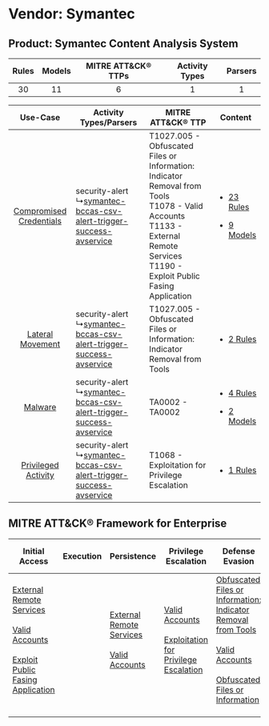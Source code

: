 Vendor: Symantec
================
Product: Symantec Content Analysis System
-----------------------------------------
| Rules | Models | MITRE ATT&CK® TTPs | Activity Types | Parsers |
|:-----:|:------:|:------------------:|:--------------:|:-------:|
|  30   |   11   |         6          |       1        |    1    |

|    Use-Case    | Activity Types/Parsers    | MITRE ATT&CK® TTP    | Content    |
|:----:| ---- | ---- | ---- |
| [Compromised Credentials](../../../UseCases/uc_compromised_credentials.md) |  security-alert<br> ↳[symantec-bccas-csv-alert-trigger-success-avservice](Ps/pC_symantecbccascsvalerttriggersuccessavservice.md)<br> | T1027.005 - Obfuscated Files or Information: Indicator Removal from Tools<br>T1078 - Valid Accounts<br>T1133 - External Remote Services<br>T1190 - Exploit Public Fasing Application<br> | [<ul><li>23 Rules</li></ul><ul><li>9 Models</li></ul>](RM/r_m_symantec_symantec_content_analysis_system_Compromised_Credentials.md) |
|        [Lateral Movement](../../../UseCases/uc_lateral_movement.md)        |  security-alert<br> ↳[symantec-bccas-csv-alert-trigger-success-avservice](Ps/pC_symantecbccascsvalerttriggersuccessavservice.md)<br> | T1027.005 - Obfuscated Files or Information: Indicator Removal from Tools<br>    | [<ul><li>2 Rules</li></ul>](RM/r_m_symantec_symantec_content_analysis_system_Lateral_Movement.md)    |
|    [Malware](../../../UseCases/uc_malware.md)    |  security-alert<br> ↳[symantec-bccas-csv-alert-trigger-success-avservice](Ps/pC_symantecbccascsvalerttriggersuccessavservice.md)<br> | TA0002 - TA0002<br>    | [<ul><li>4 Rules</li></ul><ul><li>2 Models</li></ul>](RM/r_m_symantec_symantec_content_analysis_system_Malware.md)    |
|     [Privileged Activity](../../../UseCases/uc_privileged_activity.md)     |  security-alert<br> ↳[symantec-bccas-csv-alert-trigger-success-avservice](Ps/pC_symantecbccascsvalerttriggersuccessavservice.md)<br> | T1068 - Exploitation for Privilege Escalation<br>    | [<ul><li>1 Rules</li></ul>](RM/r_m_symantec_symantec_content_analysis_system_Privileged_Activity.md)    |

MITRE ATT&CK® Framework for Enterprise
--------------------------------------
| Initial Access                                                                                                                                                                                                                         | Execution | Persistence                                                                                                                                      | Privilege Escalation                                                                                                                                          | Defense Evasion                                                                                                                                                                                                                                                               | Credential Access | Discovery | Lateral Movement | Collection | Command and Control | Exfiltration | Impact |
| -------------------------------------------------------------------------------------------------------------------------------------------------------------------------------------------------------------------------------------- | --------- | ------------------------------------------------------------------------------------------------------------------------------------------------ | ------------------------------------------------------------------------------------------------------------------------------------------------------------- | ----------------------------------------------------------------------------------------------------------------------------------------------------------------------------------------------------------------------------------------------------------------------------- | ----------------- | --------- | ---------------- | ---------- | ------------------- | ------------ | ------ |
| [External Remote Services](https://attack.mitre.org/techniques/T1133)<br><br>[Valid Accounts](https://attack.mitre.org/techniques/T1078)<br><br>[Exploit Public Fasing Application](https://attack.mitre.org/techniques/T1190)<br><br> |           | [External Remote Services](https://attack.mitre.org/techniques/T1133)<br><br>[Valid Accounts](https://attack.mitre.org/techniques/T1078)<br><br> | [Valid Accounts](https://attack.mitre.org/techniques/T1078)<br><br>[Exploitation for Privilege Escalation](https://attack.mitre.org/techniques/T1068)<br><br> | [Obfuscated Files or Information: Indicator Removal from Tools](https://attack.mitre.org/techniques/T1027/005)<br><br>[Valid Accounts](https://attack.mitre.org/techniques/T1078)<br><br>[Obfuscated Files or Information](https://attack.mitre.org/techniques/T1027)<br><br> |                   |           |                  |            |                     |              |        |